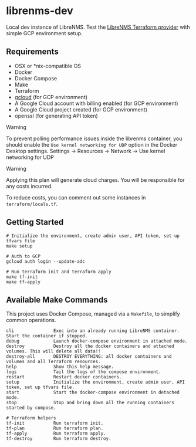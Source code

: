 # librenms-dev
Local dev instance of LibreNMS. 
Test the [LibreNMS Terraform provider](https://github.com/jokelyo/terraform-provider-librenms) with simple GCP environment setup.

## Requirements
* OSX or *nix-compatible OS
* Docker
* Docker Compose
* Make
* Terraform
* [gcloud](https://cloud.google.com/sdk/docs/install) (for GCP environment)
* A Google Cloud account with billing enabled (for GCP environment)
* A Google Cloud project created (for GCP environment)
* openssl (for generating API token)

> [!WARNING]
> To prevent polling performance issues inside the librenms container, you should enable the `Use kernel networking for UDP` option in the Docker Desktop settings.
> Settings -> Resources -> Network -> Use kernel networking for UDP

> [!WARNING]
> Applying this plan will generate cloud charges. You will be responsible for any costs incurred.
> 
> To reduce costs, you can comment out some instances in `terraform/locals.tf`.

## Getting Started
```shell
# Initialize the environment, create admin user, API token, set up tfvars file
make setup

# Auth to GCP
gcloud auth login --update-adc

# Run terraform init and terraform apply
make tf-init
make tf-apply
```

## Available Make Commands

This project uses Docker Compose, managed via a `Makefile`, to simplify common operations.

```shell
cli               Exec into an already running LibreNMS container. Start the container if stopped.
debug             Launch docker-compose environment in attached mode.
destroy           Destroy all the docker containers and attached volumes. This will delete all data!!
destroy-all       DESTROY EVERYTHING: all docker containers and volumes and all Terraform resources.
help              Show this help message.
logs              Tail the logs of the compose environment.
restart           Restart docker containers.
setup             Initialize the environment, create admin user, API token, set up tfvars file.
start             Start the docker-compose environment in detached mode.
stop              Stop and bring down all the running containers started by compose.

# Terraform helpers
tf-init           Run terraform init.
tf-plan           Run terraform plan.
tf-apply          Run terraform apply.
tf-destroy        Run terraform destroy.

```

